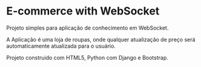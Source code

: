 # E-commerce with WebSocket

Projeto simples para aplicação de conhecimento em WebSocket.

A Aplicação é uma loja de roupas, onde qualquer atualização de preço será automaticamente atualizada para o usuário.

Projeto construido com HTML5, Python com Django e Bootstrap.
